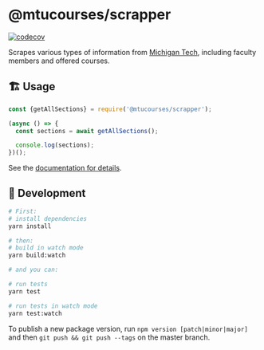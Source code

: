 # @mtucourses/scrapper

[![codecov](https://codecov.io/gh/Michigan-Tech-Courses/scrapper/branch/master/graph/badge.svg?token=E7AG8R5XN0)](https://codecov.io/gh/Michigan-Tech-Courses/scrapper)

Scrapes various types of information from [Michigan Tech](https://www.mtu.edu/), including faculty members and offered courses.

## 🏗 Usage

```js
const {getAllSections} = require('@mtucourses/scrapper');

(async () => {
  const sections = await getAllSections();

  console.log(sections);
})();
```

See the [documentation for details](docs/modules/index.md).

## 🧰  Development

```bash
# First:
# install dependencies
yarn install

# then:
# build in watch mode
yarn build:watch

# and you can:

# run tests
yarn test

# run tests in watch mode
yarn test:watch
```

To publish a new package version, run `npm version [patch|minor|major]` and then `git push && git push --tags` on the master branch.

